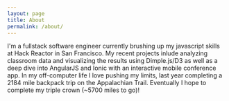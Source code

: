 ```yaml
---
layout: page
title: About
permalink: /about/
---
```


I'm a fullstack software engineer currently brushing up my javascript skills at Hack Reactor in San Francisco. My recent projects inlude analyzing classroom data and visualizing the results using Dimple.js/D3 as well as a deep dive into AngularJS and Ionic with an interactive mobile conference app. In my off-computer life I love pushing my limits, last year completing a 2184 mile backpack trip on the Appalachian Trail. Eventually I hope to complete my triple crown (~5700 miles to go)!
